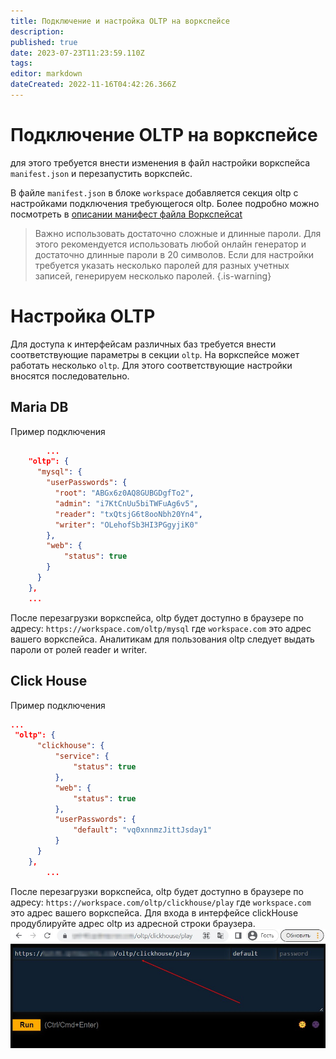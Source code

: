 ```yaml
---
title: Подключение и настройка OLTP на воркспейсе 
description: 
published: true
date: 2023-07-23T11:23:59.110Z
tags: 
editor: markdown
dateCreated: 2022-11-16T04:42:26.366Z
---
```


# Подключение OLTP на воркспейсе 
для этого требуется внести изменения в файл настройки воркспейса `manifest.json` и перезапустить воркспейс.

В файле `manifest.json` в блоке `workspace` добавляется секция oltp c настройками подключения требующегося oltp. Более подробно можно посмотреть в [описании манифест файла Воркспейсаt](/ru/workspace/config/manifest)

> Важно использовать достаточно сложные и длинные пароли. Для этого рекомендуется использовать любой онлайн генератор и достаточно длинные пароли в 20 символов. 
Если для настройки требуется указать несколько паролей для разных учетных записей, генерируем несколько паролей.
{.is-warning}

# Настройка OLTP
Для доступа к интерфейсам различных баз требуется внести соответствующие параметры в секции `oltp`. На воркспейсе может работать несколько `oltp`. Для этого соответствующие настройки вносятся последовательно. 

## Maria DB
Пример подключения

```json
		...
    "oltp": {
      "mysql": {
        "userPasswords": {
          "root": "ABGx6z0AQ8GUBGDgfTo2",
          "admin": "i7KtCnUu5biTWFuAg6v5",
          "reader": "txQtsjG6t8ooNbh20Yn4",
          "writer": "OLehofSb3HI3PGgyjiK0"
        },
        "web": {
            "status": true
        }
      }
    },
	...
```
После перезагрузки воркспейса, oltp будет доступно в браузере по адресу: `https://workspace.com/oltp/mysql`
где `workspace.com` это адрес вашего воркспейса.
Аналитикам для пользования oltp следует выдать пароли от ролей reader и writer.
## Click House
Пример подключения
```json
...
 "oltp": {
      "clickhouse": {
          "service": {
              "status": true
          },
          "web": {
              "status": true
          },
          "userPasswords": {
              "default": "vq0xnnmzJittJsday1"
          }
      }
    },
		...
```
После перезагрузки воркспейса, oltp будет доступно в браузере по адресу: `https://workspace.com/oltp/clickhouse/play`
где `workspace.com` это адрес вашего воркспейса.
Для входа в интерфейсе clickHouse продублируйте адрес oltp из адресной строки браузера.
![oltpclickhouse.jpg](/workspace/oltpclickhouse.jpg)


